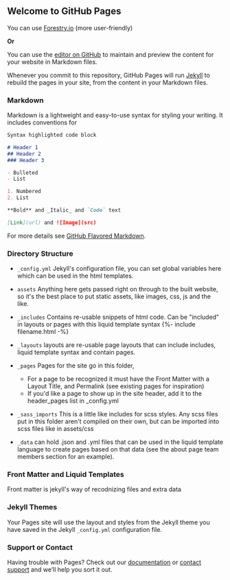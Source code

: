 ## Welcome to GitHub Pages

You can use [Forestry.io](https://app.forestry.io/sites/6xc8lcwpmqe0hw/) (more user-friendly)

**Or**

You can use the [editor on GitHub](https://github.com/KW-M/scee-jekyll/edit/master/README.md) to maintain and preview the content for your website in Markdown files.

Whenever you commit to this repository, GitHub Pages will run [Jekyll](https://jekyllrb.com/) to rebuild the pages in your site, from the content in your Markdown files.

### Markdown

Markdown is a lightweight and easy-to-use syntax for styling your writing. It includes conventions for

```markdown
Syntax highlighted code block

# Header 1
## Header 2
### Header 3

- Bulleted
- List

1. Numbered
2. List

**Bold** and _Italic_ and `Code` text

[Link](url) and ![Image](src)
```

For more details see [GitHub Flavored Markdown](https://guides.github.com/features/mastering-markdown/).

### Directory Structure

- `_config.yml` Jekyll's configuration file, you can set global variables here which can be used in the html templates.
- `assets` Anything here gets passed right on through to the built website, so it's the best place to put static assets, like images, css, js and the like.



- `_includes` Contains re-usable snippets of html code. Can be "included" in layouts or pages with this liquid template syntax {%- include filename.html -%}
- `_layouts` layouts are re-usable page layouts that can include includes, liquid template syntax and contain pages.
- `_pages` Pages for the site go in this folder,
    - For a page to be recognized it must have the Front Matter with a Layout Title, and Permalink (see existing pages for inspiration)
    - If you'd like a page to show up in the site header, add it to the header_pages list in _config.yml


- `_sass_imports` This is a little like includes for scss styles. Any scss files put in this folder aren't compiled on their own, but can be imported into scss files like in assets/css
- `_data` can hold .json and .yml files that can be used in the liquid template language to create pages based on that data (see the about page team members section for an example).

### Front Matter and Liquid Templates

Front matter is jekyll's way of recodnizing files and extra data

### Jekyll Themes

Your Pages site will use the layout and styles from the Jekyll theme you have saved in the Jekyll `_config.yml` configuration file.

### Support or Contact

Having trouble with Pages? Check out our [documentation](https://help.github.com/categories/github-pages-basics/) or [contact support](https://github.com/contact) and we’ll help you sort it out.
